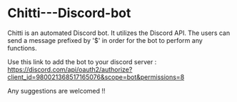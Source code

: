 # Chitti---Discord-bot

Chitti is an automated Discord bot. It utilizes the Discord API. The users can send a message prefixed by '$' in order for 
the bot to perform any functions.

Use this link to add the bot to your discord server :
https://discord.com/api/oauth2/authorize?client_id=980021368517165076&scope=bot&permissions=8

Any suggestions are welcomed !!

